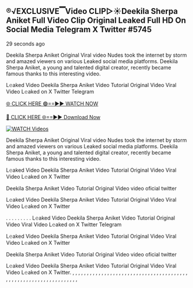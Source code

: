 ## ®️√EXCLUSIVE▔Video CLIP▷☀️Deekila Sherpa Aniket Full Video Clip Original Leaked Full HD On Social Media Telegram X Twitter #5745

29 seconds ago

Deekila Sherpa Aniket Original Viral video Nudes took the internet by storm and amazed viewers on various Leaked social media platforms. Deekila Sherpa Aniket, a young and talented digital creator, recently became famous thanks to this interesting video.

L𝚎aked Video Deekila Sherpa Aniket Video Tutorial Original Video Viral Video L𝚎aked on X Twitter Telegram

[🌐 CLICK HERE 🟢==►► WATCH NOW](https://wtach.club/leakvideo/?n=github)

[🔴 CLICK HERE 🌐==►► Download Now](https://wtach.club/leakvideo/?n=github)

[![WATCH Videos](https://i.imgur.com/dJHk4Zq.gif)](https://wtach.club/leakvideo/?n=github)

Deekila Sherpa Aniket Original Viral video Nudes took the internet by storm and amazed viewers on various Leaked social media platforms. Deekila Sherpa Aniket, a young and talented digital creator, recently became famous thanks to this interesting video.

L𝚎aked Video Deekila Sherpa Aniket Video Tutorial Original Video Viral Video L𝚎aked on X Twitter

Deekila Sherpa Aniket Video Tutorial Original Video video oficial twitter

L𝚎aked Video Deekila Sherpa Aniket Video Tutorial Original Video Viral Video L𝚎aked on X Twitter

. . . . . . . . . L𝚎aked Video Deekila Sherpa Aniket Video Tutorial Original Video Viral Video L𝚎aked on X Twitter Telegram

L𝚎aked Video Deekila Sherpa Aniket Video Tutorial Original Video Viral Video L𝚎aked on X Twitter

Deekila Sherpa Aniket Video Tutorial Original Video video oficial twitter

L𝚎aked Video Deekila Sherpa Aniket Video Tutorial Original Video Viral Video L𝚎aked on X Twitter.
,
,
,
,
,
,
,
,
,
,
,
,
,
,
,
,
,
,
,
,
,
,
,
,
,
,
,
,
,
,
,
,
,
,
,
,
,
,
,
,
,
,
,
,
,
,
,
,
,
,
,
,
,
,
,
,
,
,
,
,
,
,
,
,
,